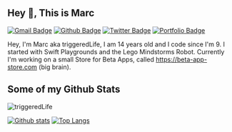 ## Hey 👋, This is Marc
[![Gmail Badge](https://img.shields.io/badge/-marcaurel-w@online.de-c14438?style=flat&logo=Gmail&logoColor=white&link=mailto:marcaurel-w@online.de)](mailto:marcaurel-w@online.de) [![Github Badge](https://img.shields.io/badge/-triggeredLife-grey?style=flat&logo=github&logoColor=white&link=https://github.com/triggeredLife/)](https://www.github.com/triggeredLife/) [![Twitter Badge](https://img.shields.io/badge/-triggeredLife1-00acee?style=flat&logo=twitter&logoColor=white&link=https://twitter.com/triggeredLife1/)](https://www.twitter.com/triggeredLife1/) [![Portfolio Badge](https://img.shields.io/badge/portfolio-web-blue?style=flat&link=https://github.com/triggeredLife/)](https://github.com/triggeredLife/) <p align='left'>Hey, I'm Marc aka triggeredLife, I am 14 years old and I code since I'm 9.
I started with Swift Playgrounds and the Lego Mindstorms Robot.
Currently I'm working on a small Store for Beta Apps, called https://beta-app-store.com (big brain).</p>
## Some of my Github Stats
<p align=left> <img src=https://komarev.com/ghpvc/?username=triggeredLife alt=triggeredLife /> </p>

[![Github stats](https://github-readme-stats.vercel.app/api?username=triggeredLife&show_icons=true&include_all_commits=true)](https://github.com/triggeredLife/github-readme-stats)
[![Top Langs](https://github-readme-stats.vercel.app/api/top-langs/?username=triggeredLife&layout=compact)](https://github.com/triggeredLife/github-readme-stats)

